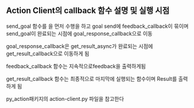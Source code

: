 ## Action Client의 callback 함수 설명 및 실행 시점


send_goal 함수를 을 먼저 수행을 하고 goal send에 feedback_callback이 묶이며 send_goal이 완료되는 시점에 
goal_response_callback으로 이동

goal_response_callback은 get_result_async가 완료되는 시점에 get_result_callback으로 이동하게 됨

feedback_callback 함수는 지속적으로feedback을 출력하게됨

get_result_callback 함수는 최종적으로 마지막에 실행되는 함수이며 Result를 출력하게 됨


py_action패키지의 action-client.py 파일을 참고한다

